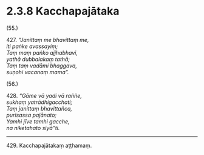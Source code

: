 # 2.3.8 Kacchapajātaka

(55.)

427\. _“Janittaṃ me bhavittaṃ me,_  
_iti paṅke avassayiṃ;_  
_Taṃ maṃ paṅko ajjhabhavi,_  
_yathā dubbalakaṃ tathā;_  
_Taṃ taṃ vadāmi bhaggava,_  
_suṇohi vacanaṃ mama”._  

(56.)

428\. _“Gāme vā yadi vā raññe,_  
_sukhaṃ yatrādhigacchati;_  
_Taṃ janittaṃ bhavittañca,_  
_purisassa pajānato;_  
_Yamhi jīve tamhi gacche,_  
_na niketahato siyā”ti._  

---

429\. Kacchapajātakaṃ aṭṭhamaṃ.
